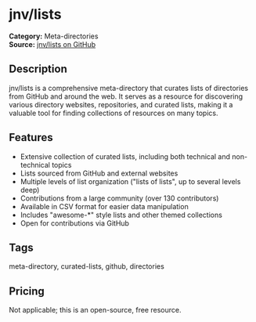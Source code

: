 # jnv/lists

**Category:** Meta-directories  
**Source:** [jnv/lists on GitHub](https://github.com/jnv/lists)

## Description
jnv/lists is a comprehensive meta-directory that curates lists of directories from GitHub and around the web. It serves as a resource for discovering various directory websites, repositories, and curated lists, making it a valuable tool for finding collections of resources on many topics.

## Features
- Extensive collection of curated lists, including both technical and non-technical topics
- Lists sourced from GitHub and external websites
- Multiple levels of list organization ("lists of lists", up to several levels deep)
- Contributions from a large community (over 130 contributors)
- Available in CSV format for easier data manipulation
- Includes "awesome-*" style lists and other themed collections
- Open for contributions via GitHub

## Tags
meta-directory, curated-lists, github, directories

## Pricing
Not applicable; this is an open-source, free resource.